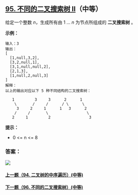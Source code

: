 ## [95. 不同的二叉搜索树 II](https://leetcode-cn.com/problems/unique-binary-search-trees-ii/)（中等）

给定一个整数 *n*，生成所有由 1 ... *n* 为节点所组成的 **二叉搜索树** 。

 **示例：**

```
输入：3
输出：
[
  [1,null,3,2],
  [3,2,null,1],
  [3,1,null,null,2],
  [2,1,3],
  [1,null,2,null,3]
]
解释：
以上的输出对应以下 5 种不同结构的二叉搜索树：

   1         3     3      2      1
    \       /     /      / \      \
     3     2     1      1   3      2
    /     /       \                 \
   2     1         2                 3
```

**提示：**

- 0 <= n <= 8



### 答案：



![](https://img-blog.csdnimg.cn/20200807155236311.png)

#### [上一题（94. 二叉树的中序遍历）(中等)](https://github.com/sdwwld/leetCode/blob/master/src/main/java/com/wld/java/leetcode/leetCode0094.md)

#### [下一题（96. 不同的二叉搜索树）(中等)](https://github.com/sdwwld/leetCode/blob/master/src/main/java/com/wld/java/leetcode/leetCode0096.md)